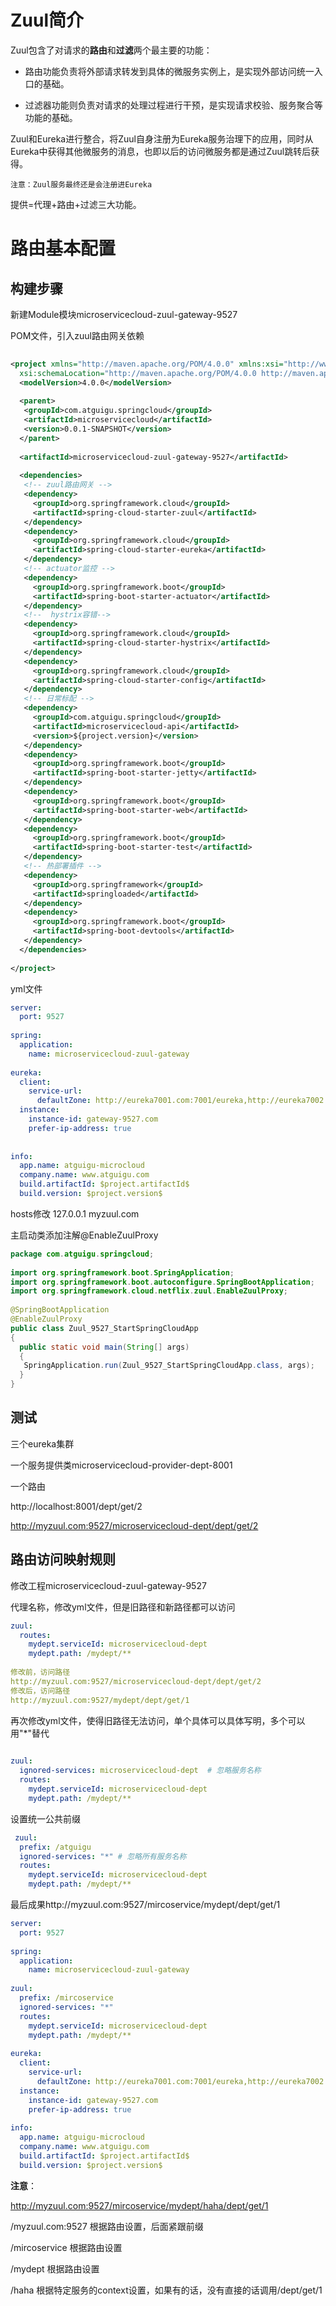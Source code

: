 # Zuul简介

Zuul包含了对请求的**路由**和**过滤**两个最主要的功能：

- 路由功能负责将外部请求转发到具体的微服务实例上，是实现外部访问统一入口的基础。

- 过滤器功能则负责对请求的处理过程进行干预，是实现请求校验、服务聚合等功能的基础。

Zuul和Eureka进行整合，将Zuul自身注册为Eureka服务治理下的应用，同时从Eureka中获得其他微服务的消息，也即以后的访问微服务都是通过Zuul跳转后获得。

    注意：Zuul服务最终还是会注册进Eureka

提供=代理+路由+过滤三大功能。

# 路由基本配置

## 构建步骤

 新建Module模块microservicecloud-zuul-gateway-9527

 POM文件，引入zuul路由网关依赖

```xml
 
<project xmlns="http://maven.apache.org/POM/4.0.0" xmlns:xsi="http://www.w3.org/2001/XMLSchema-instance"
  xsi:schemaLocation="http://maven.apache.org/POM/4.0.0 http://maven.apache.org/xsd/maven-4.0.0.xsd">
  <modelVersion>4.0.0</modelVersion>
 
  <parent>
   <groupId>com.atguigu.springcloud</groupId>
   <artifactId>microservicecloud</artifactId>
   <version>0.0.1-SNAPSHOT</version>
  </parent>
 
  <artifactId>microservicecloud-zuul-gateway-9527</artifactId>
 
  <dependencies>
   <!-- zuul路由网关 -->
   <dependency>
     <groupId>org.springframework.cloud</groupId>
     <artifactId>spring-cloud-starter-zuul</artifactId>
   </dependency> 
   <dependency>
     <groupId>org.springframework.cloud</groupId>
     <artifactId>spring-cloud-starter-eureka</artifactId>
   </dependency>
   <!-- actuator监控 -->
   <dependency>
     <groupId>org.springframework.boot</groupId>
     <artifactId>spring-boot-starter-actuator</artifactId>
   </dependency>
   <!--  hystrix容错-->
   <dependency>
     <groupId>org.springframework.cloud</groupId>
     <artifactId>spring-cloud-starter-hystrix</artifactId>
   </dependency>
   <dependency>
     <groupId>org.springframework.cloud</groupId>
     <artifactId>spring-cloud-starter-config</artifactId>
   </dependency>
   <!-- 日常标配 -->
   <dependency>
     <groupId>com.atguigu.springcloud</groupId>
     <artifactId>microservicecloud-api</artifactId>
     <version>${project.version}</version>
   </dependency>
   <dependency>
     <groupId>org.springframework.boot</groupId>
     <artifactId>spring-boot-starter-jetty</artifactId>
   </dependency>
   <dependency>
     <groupId>org.springframework.boot</groupId>
     <artifactId>spring-boot-starter-web</artifactId>
   </dependency>
   <dependency>
     <groupId>org.springframework.boot</groupId>
     <artifactId>spring-boot-starter-test</artifactId>
   </dependency>
   <!-- 热部署插件 -->
   <dependency>
     <groupId>org.springframework</groupId>
     <artifactId>springloaded</artifactId>
   </dependency>
   <dependency>
     <groupId>org.springframework.boot</groupId>
     <artifactId>spring-boot-devtools</artifactId>
   </dependency>
  </dependencies>
 
</project>
```

yml文件

```yml
server: 
  port: 9527
 
spring: 
  application:
    name: microservicecloud-zuul-gateway
 
eureka: 
  client: 
    service-url: 
      defaultZone: http://eureka7001.com:7001/eureka,http://eureka7002.com:7002/eureka,http://eureka7003.com:7003/eureka  
  instance:
    instance-id: gateway-9527.com
    prefer-ip-address: true 
 
 
info:
  app.name: atguigu-microcloud
  company.name: www.atguigu.com
  build.artifactId: $project.artifactId$
  build.version: $project.version$
```

hosts修改		127.0.0.1  myzuul.com

主启动类添加注解@EnableZuulProxy

```java
package com.atguigu.springcloud;
 
import org.springframework.boot.SpringApplication;
import org.springframework.boot.autoconfigure.SpringBootApplication;
import org.springframework.cloud.netflix.zuul.EnableZuulProxy;
 
@SpringBootApplication
@EnableZuulProxy
public class Zuul_9527_StartSpringCloudApp
{
  public static void main(String[] args)
  {
   SpringApplication.run(Zuul_9527_StartSpringCloudApp.class, args);
  }
}
```

## 测试

三个eureka集群

一个服务提供类microservicecloud-provider-dept-8001

一个路由

http://localhost:8001/dept/get/2

http://myzuul.com:9527/microservicecloud-dept/dept/get/2

## 路由访问映射规则

修改工程microservicecloud-zuul-gateway-9527

代理名称，修改yml文件，但是旧路径和新路径都可以访问

```yml
zuul: 
  routes: 
    mydept.serviceId: microservicecloud-dept
    mydept.path: /mydept/**
    
修改前，访问路径
http://myzuul.com:9527/microservicecloud-dept/dept/get/2
修改后，访问路径
http://myzuul.com:9527/mydept/dept/get/1
```

再次修改yml文件，使得旧路径无法访问，单个具体可以具体写明，多个可以用"*"替代

```yml
 
zuul: 
  ignored-services: microservicecloud-dept  # 忽略服务名称
  routes: 
    mydept.serviceId: microservicecloud-dept
    mydept.path: /mydept/**
```

设置统一公共前缀

```yml
 zuul: 
  prefix: /atguigu
  ignored-services: "*" # 忽略所有服务名称
  routes: 
    mydept.serviceId: microservicecloud-dept
    mydept.path: /mydept/**
```

最后成果http://myzuul.com:9527/mircoservice/mydept/dept/get/1

```yml
server: 
  port: 9527
 
spring: 
  application:
    name: microservicecloud-zuul-gateway
 
zuul: 
  prefix: /mircoservice
  ignored-services: "*"
  routes: 
    mydept.serviceId: microservicecloud-dept
    mydept.path: /mydept/**
 
eureka: 
  client: 
    service-url: 
      defaultZone: http://eureka7001.com:7001/eureka,http://eureka7002.com:7002/eureka,http://eureka7003.com:7003/eureka  
  instance:
    instance-id: gateway-9527.com
    prefer-ip-address: true 
 
info:
  app.name: atguigu-microcloud
  company.name: www.atguigu.com
  build.artifactId: $project.artifactId$
  build.version: $project.version$
```

**注意**：

http://myzuul.com:9527/mircoservice/mydept/haha/dept/get/1

/myzuul.com:9527 根据路由设置，后面紧跟前缀

/mircoservice 根据路由设置

/mydept 根据路由设置

/haha 根据特定服务的context设置，如果有的话，没有直接的话调用/dept/get/1